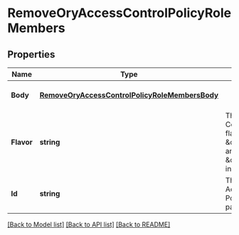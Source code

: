 # RemoveOryAccessControlPolicyRoleMembers

## Properties
Name | Type | Description | Notes
------------ | ------------- | ------------- | -------------
**Body** | [**RemoveOryAccessControlPolicyRoleMembersBody**](removeOryAccessControlPolicyRoleMembersBody.md) |  | [optional] [default to null]
**Flavor** | **string** | The ORY Access Control Policy flavor. Can be \&quot;regex\&quot; and \&quot;exact\&quot;.  in: path | [default to null]
**Id** | **string** | The ID of the ORY Access Control Policy Role.  in: path | [default to null]

[[Back to Model list]](../README.md#documentation-for-models) [[Back to API list]](../README.md#documentation-for-api-endpoints) [[Back to README]](../README.md)


